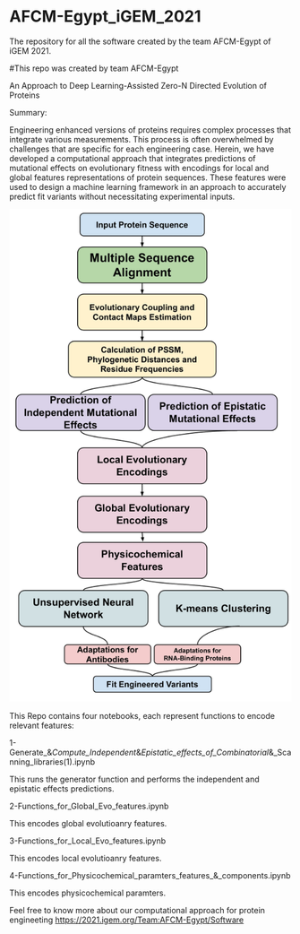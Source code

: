 # AFCM-Egypt_iGEM_2021
The repository for all the software created by the team AFCM-Egypt of iGEM 2021. 
 
#This repo was created by team AFCM-Egypt


An Approach to Deep Learning-Assisted Zero-N Directed Evolution of Proteins

Summary:

Engineering enhanced versions of proteins requires complex processes that integrate various measurements. This process is often overwhelmed by challenges that are specific for each engineering case. Herein, we have developed a computational approach that integrates predictions of mutational effects on evolutionary fitness with encodings for local and global features representations of protein sequences. These features were used to design a machine learning framework in an approach to accurately predict fit variants without necessitating experimental inputs. 

![Pipeline](https://raw.githubusercontent.com/MTarekM/AFCM-Egypt_iGEM_2021/main/1.jpg)

This Repo contains four notebooks, each represent functions to encode relevant features:

1-Generate_&_Compute_Independent_&_Epistatic_effects_of_Combinatorial_&_Scanning_libraries(1).ipynb

This runs the generator function and performs the independent and epistatic effects predictions.

2-Functions_for_Global_Evo_features.ipynb

This encodes global evolutioanry features.

3-Functions_for_Local_Evo_features.ipynb

This encodes local evolutioanry features.

4-Functions_for_Physicochemical_paramters_features_&_components.ipynb

This encodes physicochemical paramters.

Feel free to know more about our computational approach for protein engineeting
https://2021.igem.org/Team:AFCM-Egypt/Software


